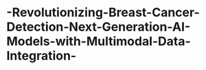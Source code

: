 # -Revolutionizing-Breast-Cancer-Detection-Next-Generation-AI-Models-with-Multimodal-Data-Integration-